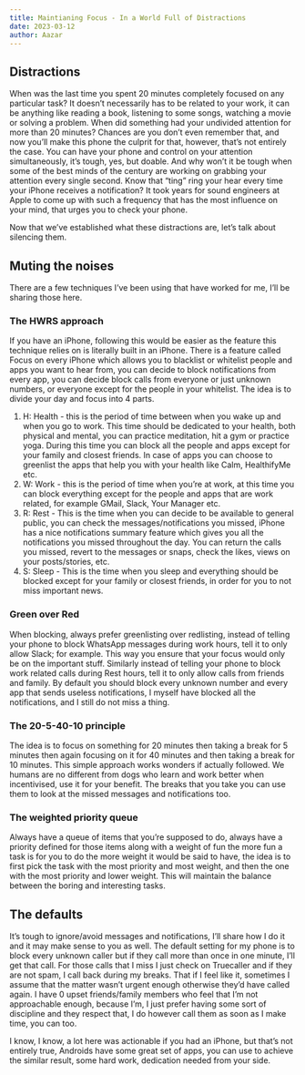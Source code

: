 ```yaml
---
title: Maintianing Focus - In a World Full of Distractions
date: 2023-03-12
author: Aazar
---
```


## Distractions

When was the last time you spent 20 minutes completely focused on any particular task? It doesn’t necessarily has to be related to your work, it can be anything like reading a book, listening to some songs, watching a movie or solving a problem. When did something had your undivided attention for more than 20 minutes? Chances are you don’t even remember that, and now you’ll make this phone the culprit for that, however, that’s not entirely the case. You can have your phone and control on your attention simultaneously, it’s tough, yes, but doable. And why won’t it be tough when some of the best minds of the century are working on grabbing your attention every single second. Know that “ting” ring your hear every time your iPhone receives a notification? It took years for sound engineers at Apple to come up with such a frequency that has the most influence on your mind, that urges you to check your phone. 

Now that we’ve established what these distractions are, let’s talk about silencing them.

## Muting the noises

There are a few techniques I’ve been using that have worked for me, I’ll be sharing those here.

### The HWRS approach

If you have an iPhone, following this would be easier as the feature this technique relies on is literally built in an iPhone. There is a feature called Focus on every iPhone which allows you to blacklist or whitelist people and apps you want to hear from, you can decide to block notifications from every app, you can decide block calls from everyone or just unknown numbers, or everyone except for the people in your whitelist. The idea is to divide your day and focus into 4 parts.

1. H: Health - this is the period of time between when you wake up and when you go to work. This time should be dedicated to your health, both physical and mental, you can practice meditation, hit a gym or practice yoga. During this time you can block all the people and apps except for your family and closest friends. In case of apps you can choose to greenlist the apps that help you with your health like Calm, HealthifyMe etc.
2. W: Work - this is the period of time when you’re at work, at this time you can block everything except for the people and apps that are work related, for example GMail, Slack, Your Manager etc.
3. R: Rest - This is the time when you can decide to be available to general public, you can check the messages/notifications you missed, iPhone has a nice notifications summary feature which gives you all the notifications you missed throughout the day. You can return the calls you missed, revert to the messages or snaps, check the likes, views on your posts/stories, etc.
4. S: Sleep - This is the time when you sleep and everything should be blocked except for your family or closest friends, in order for you to not miss important news.

### Green over Red

When blocking, always prefer greenlisting over redlisting, instead of telling your phone to block WhatsApp messages during work hours, tell it to only allow Slack; for example. This way you ensure that your focus would only be on the important stuff. Similarly instead of telling your phone to block work related calls during Rest hours, tell it to only allow calls from friends and family. By default you should block every unknown number and every app that sends useless notifications, I myself have blocked all the notifications, and I still do not miss a thing.

### The 20-5-40-10 principle

The idea is to focus on something for 20 minutes then taking a break for 5 minutes then again focusing on it for 40 minutes and then taking a break for 10 minutes. This simple approach works wonders if actually followed. We humans are no different from dogs who learn and work better when incentivised, use it for your benefit. The breaks that you take you can use them to look at the missed messages and notifications too.

### The weighted priority queue

Always have a queue of items that you’re supposed to do, always have a priority defined for those items along with a weight of fun the more fun a task is for you to do the more weight it would be said to have, the idea is to first pick the task with the most priority and most weight, and then the one with the most priority and lower weight. This will maintain the balance between the boring and interesting tasks.

## The defaults

It’s tough to ignore/avoid messages and notifications, I’ll share how I do it and it may make sense to you as well. The default setting for my phone is to block every unknown caller but if they call more than once in one minute, I’ll get that call. For those calls that I miss I just check on Truecaller and if they are not spam, I call back during my breaks. That if I feel like it, sometimes I assume that the matter wasn’t urgent enough otherwise they’d have called again. I have 0 upset friends/family members who feel that I’m not approachable enough, because I’m, I just prefer having some sort of discipline and they respect that, I do however call them as soon as I make time, you can too.

I know, I know, a lot here was actionable if you had an iPhone, but that’s not entirely true, Androids have some great set of apps, you can use to achieve the similar result, some hard work, dedication needed from your side.
